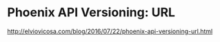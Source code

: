 # Phoenix API Versioning: URL

http://elviovicosa.com/blog/2016/07/22/phoenix-api-versioning-url.html
